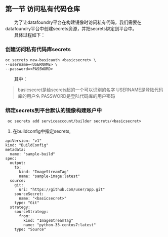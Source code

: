 ##  第一节 访问私有代码仓库
　　为了让datafoundry平台在构建镜像时访问私有代码，我们需要在datafoundry平台中创建secrets资源，并把secrets绑定到平台中。  
　　具体过程如下：  
###  创建访问私有代码库secrets
``` 
oc secrets new-basicauth <basicsecret> \
--username=<USERNAME> \
--password=<PASSWORD>
``` 
　　其中：
>    basicsecret是给secrets起的一个可以识别的名字
    USERNAME是登陆代码库的用户名
    PASSWORD是登陆代码库的用户密码

###    绑定secrets到平台默认的镜像构建账户中
``` 
 oc secrets add serviceaccount/builder secrets/<basicsecret>
``` 
1.  在buildconfig中指定secrets,
``` 
apiVersion: "v1"
kind: "BuildConfig"
metadata:
  name: "sample-build"
spec:
  output:
    to:
      kind: "ImageStreamTag"
      name: "sample-image:latest"
  source:
    git:
      uri: "https://github.com/user/app.git" 
    sourceSecret:
      name: "<basicsecret>"
    type: "Git"
  strategy:
    sourceStrategy:
      from:
        kind: "ImageStreamTag"
        name: "python-33-centos7:latest"
    type: "Source"
```   